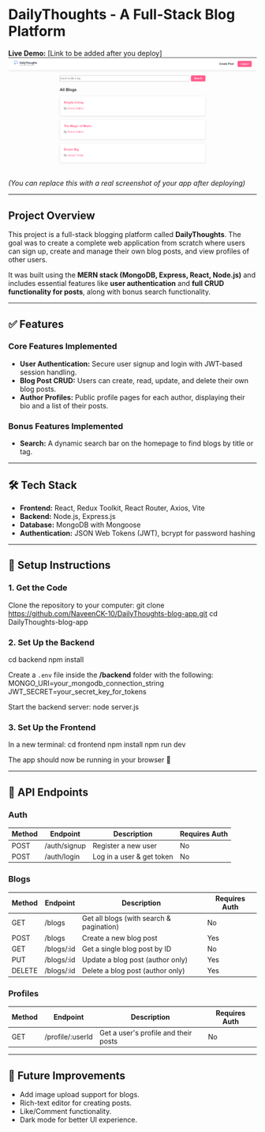 # DailyThoughts - A Full-Stack Blog Platform

**Live Demo:** [Link to be added after you deploy]  
![Screenshot of the DailyThoughts homepage](https://github.com/NaveenCK-10/DailyThoughts-blog-app/blob/main/Screenshot%202025-09-21%20214221.png)  
*(You can replace this with a real screenshot of your app after deploying)*

---

## Project Overview
This project is a full-stack blogging platform called **DailyThoughts**. The goal was to create a complete web application from scratch where users can sign up, create and manage their own blog posts, and view profiles of other users.  

It was built using the **MERN stack (MongoDB, Express, React, Node.js)** and includes essential features like **user authentication** and **full CRUD functionality for posts**, along with bonus search functionality.

---

## ✅ Features

### Core Features Implemented
- **User Authentication:** Secure user signup and login with JWT-based session handling.
- **Blog Post CRUD:** Users can create, read, update, and delete their own blog posts.
- **Author Profiles:** Public profile pages for each author, displaying their bio and a list of their posts.

### Bonus Features Implemented
- **Search:** A dynamic search bar on the homepage to find blogs by title or tag.

---

## 🛠️ Tech Stack
- **Frontend:** React, Redux Toolkit, React Router, Axios, Vite  
- **Backend:** Node.js, Express.js  
- **Database:** MongoDB with Mongoose  
- **Authentication:** JSON Web Tokens (JWT), bcrypt for password hashing  

---

## 🚀 Setup Instructions

### 1. Get the Code
Clone the repository to your computer:
git clone https://github.com/NaveenCK-10/DailyThoughts-blog-app.git
cd DailyThoughts-blog-app

### 2. Set Up the Backend
cd backend
npm install

Create a `.env` file inside the **/backend** folder with the following:
MONGO_URI=your_mongodb_connection_string
JWT_SECRET=your_secret_key_for_tokens

Start the backend server:
node server.js

### 3. Set Up the Frontend
In a new terminal:
cd frontend
npm install
npm run dev

The app should now be running in your browser 🚀

---

## 🔌 API Endpoints

### Auth
| Method | Endpoint      | Description                | Requires Auth |
|--------|--------------|----------------------------|---------------|
| POST   | /auth/signup | Register a new user        | No            |
| POST   | /auth/login  | Log in a user & get token  | No            |

### Blogs
| Method | Endpoint      | Description                        | Requires Auth |
|--------|--------------|------------------------------------|---------------|
| GET    | /blogs       | Get all blogs (with search & pagination) | No       |
| POST   | /blogs       | Create a new blog post             | Yes          |
| GET    | /blogs/:id   | Get a single blog post by ID       | No           |
| PUT    | /blogs/:id   | Update a blog post (author only)   | Yes          |
| DELETE | /blogs/:id   | Delete a blog post (author only)   | Yes          |

### Profiles
| Method | Endpoint         | Description                         | Requires Auth |
|--------|-----------------|-------------------------------------|---------------|
| GET    | /profile/:userId | Get a user's profile and their posts | No           |

---

## 📌 Future Improvements
- Add image upload support for blogs.
- Rich-text editor for creating posts.
- Like/Comment functionality.
- Dark mode for better UI experience.
